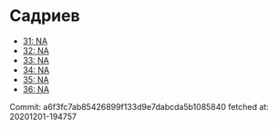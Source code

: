 # Садриев
- [31: NA](31.md)
- [32: NA](32.md)
- [33: NA](33.md)
- [34: NA](34.md)
- [35: NA](35.md)
- [36: NA](36.md)

Commit: a6f3fc7ab85426899f133d9e7dabcda5b1085840
 fetched at: 20201201-194757
